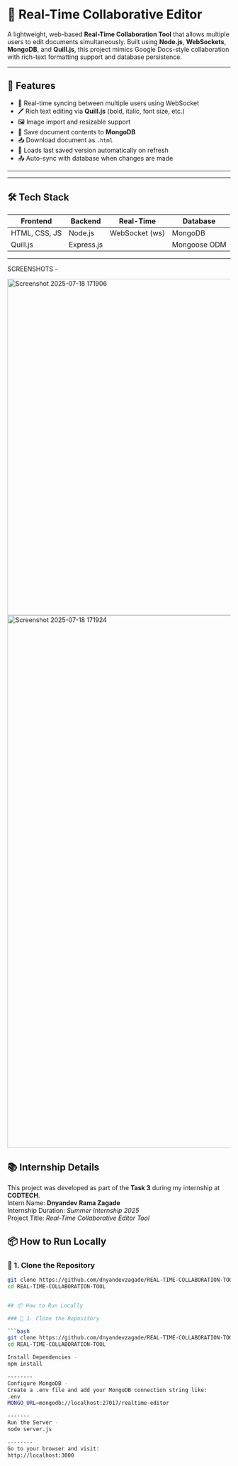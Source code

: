 # 📝 Real-Time Collaborative Editor

A lightweight, web-based **Real-Time Collaboration Tool** that allows multiple users to edit documents simultaneously. Built using **Node.js**, **WebSockets**, **MongoDB**, and **Quill.js**, this project mimics Google Docs-style collaboration with rich-text formatting support and database persistence.

---

## 🚀 Features

- 🔄 Real-time syncing between multiple users using WebSocket
- 🖊️ Rich text editing via **Quill.js** (bold, italic, font size, etc.)
- 🖼️ Image import and resizable support
- 💾 Save document contents to **MongoDB**
- 📥 Download document as `.html`
- 🔁 Loads last saved version automatically on refresh
- 📤 Auto-sync with database when changes are made

---


---

## 🛠️ Tech Stack

| Frontend     | Backend     | Real-Time      | Database     |
|--------------|-------------|----------------|--------------|
| HTML, CSS, JS | Node.js     | WebSocket (ws) | MongoDB      |
| Quill.js      | Express.js  |                | Mongoose ODM |

---
SCREENSHOTS - 

<img width="1479" height="757" alt="Screenshot 2025-07-18 171906" src="https://github.com/user-attachments/assets/5ce0fb2a-9bdf-4c73-be95-cef6db4e6f68" />
<img width="1916" height="1199" alt="Screenshot 2025-07-18 171924" src="https://github.com/user-attachments/assets/da401920-dce9-492c-a2ef-32b40b36390d" />


## 📚 Internship Details

This project was developed as part of the **Task 3** during my internship at **CODTECH**.  
Intern Name: **Dnyandev Rama Zagade**  
Internship Duration: *Summer Internship 2025*  
Project Title: *Real-Time Collaborative Editor Tool*


## 📦 How to Run Locally

### 🔧 1. Clone the Repository

```bash
git clone https://github.com/dnyandevzagade/REAL-TIME-COLLABORATION-TOOL.git
cd REAL-TIME-COLLABORATION-TOOL


## 📦 How to Run Locally

### 🔧 1. Clone the Repository

```bash
git clone https://github.com/dnyandevzagade/REAL-TIME-COLLABORATION-TOOL.git
cd REAL-TIME-COLLABORATION-TOOL

Install Dependencies -
npm install

--------
Configure MongoDB -
Create a .env file and add your MongoDB connection string like:
.env
MONGO_URL=mongodb://localhost:27017/realtime-editor

-------
Run the Server -
node server.js

--------
Go to your browser and visit:
http://localhost:3000




